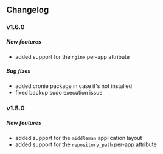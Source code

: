 ## Changelog

### v1.6.0

##### New features

- added support for the `nginx` per-app attribute

##### Bug fixes

- added cronie package in case it's not installed
- fixed backup sudo execution issue

### v1.5.0

##### New features

- added support for the `middleman` application layout
- added support for the `repository_path` per-app attribute

